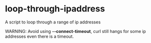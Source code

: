 # loop-through-ipaddress

A script to loop through a range of ip addresses

WARNING: Avoid using <b>--connect-timeout</b>, curl still hangs for some ip addresses even there is a timeout.
